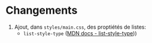 # Changements

 1. Ajout, dans `styles/main.css`, des proptiétés de listes:
    - `list-style-type` ([MDN docs - list-style-type](https://developer.mozilla.org/fr/docs/Web/CSS/list-style-type)))

 